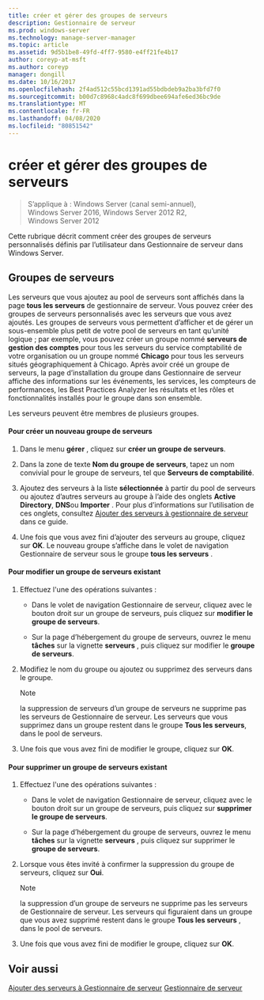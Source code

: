 ```yaml
---
title: créer et gérer des groupes de serveurs
description: Gestionnaire de serveur
ms.prod: windows-server
ms.technology: manage-server-manager
ms.topic: article
ms.assetid: 9d5b1be8-49fd-4ff7-9580-e4ff21fe4b17
author: coreyp-at-msft
ms.author: coreyp
manager: dongill
ms.date: 10/16/2017
ms.openlocfilehash: 2f4ad512c55bcd1391ad55bdbdeb9a2ba3bfd7f0
ms.sourcegitcommit: b00d7c8968c4adc8f699dbee694afe6ed36bc9de
ms.translationtype: MT
ms.contentlocale: fr-FR
ms.lasthandoff: 04/08/2020
ms.locfileid: "80851542"
---
```

# <a name="create-and-manage-server-groups"></a>créer et gérer des groupes de serveurs

>S’applique à : Windows Server (canal semi-annuel), Windows Server 2016, Windows Server 2012 R2, Windows Server 2012

Cette rubrique décrit comment créer des groupes de serveurs personnalisés définis par l’utilisateur dans Gestionnaire de serveur dans Windows Server.

## <a name="server-groups"></a><a name=BKMK_groups></a>Groupes de serveurs
Les serveurs que vous ajoutez au pool de serveurs sont affichés dans la page **tous les serveurs** de gestionnaire de serveur. Vous pouvez créer des groupes de serveurs personnalisés avec les serveurs que vous avez ajoutés. Les groupes de serveurs vous permettent d’afficher et de gérer un sous-ensemble plus petit de votre pool de serveurs en tant qu’unité logique ; par exemple, vous pouvez créer un groupe nommé **serveurs de gestion des comptes** pour tous les serveurs du service comptabilité de votre organisation ou un groupe nommé **Chicago** pour tous les serveurs situés géographiquement à Chicago. Après avoir créé un groupe de serveurs, la page d’installation du groupe dans Gestionnaire de serveur affiche des informations sur les événements, les services, les compteurs de performances, les Best Practices Analyzer les résultats et les rôles et fonctionnalités installés pour le groupe dans son ensemble.

Les serveurs peuvent être membres de plusieurs groupes.

#### <a name="to-create-a-new-server-group"></a>Pour créer un nouveau groupe de serveurs

1.  Dans le menu **gérer** , cliquez sur **créer un groupe de serveurs**.

2.  Dans la zone de texte **Nom du groupe de serveurs**, tapez un nom convivial pour le groupe de serveurs, tel que **Serveurs de comptabilité**.

3.  Ajoutez des serveurs à la liste **sélectionnée** à partir du pool de serveurs ou ajoutez d’autres serveurs au groupe à l’aide des onglets **Active Directory**, **DNS**ou **Importer** . Pour plus d’informations sur l’utilisation de ces onglets, consultez [Ajouter des serveurs à gestionnaire de serveur](add-servers-to-server-manager.md) dans ce guide.

4.  Une fois que vous avez fini d’ajouter des serveurs au groupe, cliquez sur **OK**. Le nouveau groupe s’affiche dans le volet de navigation Gestionnaire de serveur sous le groupe **tous les serveurs** .

#### <a name="to-edit-an-existing-server-group"></a>Pour modifier un groupe de serveurs existant

1.  Effectuez l'une des opérations suivantes :

    -   Dans le volet de navigation Gestionnaire de serveur, cliquez avec le bouton droit sur un groupe de serveurs, puis cliquez sur **modifier le groupe de serveurs**.

    -   Sur la page d’hébergement du groupe de serveurs, ouvrez le menu **tâches** sur la vignette **serveurs** , puis cliquez sur modifier le **groupe de serveurs**.

2.  Modifiez le nom du groupe ou ajoutez ou supprimez des serveurs dans le groupe.

    > [!NOTE]
    > la suppression de serveurs d’un groupe de serveurs ne supprime pas les serveurs de Gestionnaire de serveur. Les serveurs que vous supprimez dans un groupe restent dans le groupe **Tous les serveurs**, dans le pool de serveurs.

3.  Une fois que vous avez fini de modifier le groupe, cliquez sur **OK**.

#### <a name="to-delete-an-existing-server-group"></a>Pour supprimer un groupe de serveurs existant

1.  Effectuez l'une des opérations suivantes :

    -   Dans le volet de navigation Gestionnaire de serveur, cliquez avec le bouton droit sur un groupe de serveurs, puis cliquez sur **supprimer le groupe de serveurs**.

    -   Sur la page d’hébergement du groupe de serveurs, ouvrez le menu **tâches** sur la vignette **serveurs** , puis cliquez sur supprimer le **groupe de serveurs**.

2.  Lorsque vous êtes invité à confirmer la suppression du groupe de serveurs, cliquez sur **Oui**.

    > [!NOTE]
    > la suppression d’un groupe de serveurs ne supprime pas les serveurs de Gestionnaire de serveur. Les serveurs qui figuraient dans un groupe que vous avez supprimé restent dans le groupe **Tous les serveurs** , dans le pool de serveurs.

3.  Une fois que vous avez fini de modifier le groupe, cliquez sur **OK**.

## <a name="see-also"></a>Voir aussi
[Ajouter des serveurs à Gestionnaire de serveur](add-servers-to-server-manager.md)
[Gestionnaire de serveur](server-manager.md)



